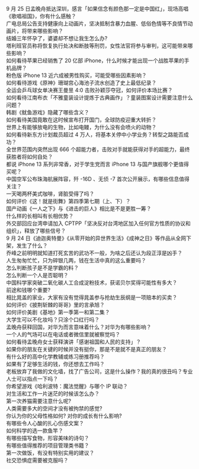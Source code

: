 9 月 25 日孟晚舟抵达深圳，感言「如果信念有颜色那一定是中国红」，现场高唱《歌唱祖国》，你有什么感触？  
广电总局公告支持健康向上动画片，坚决抵制含暴力血腥、低俗色情等不良情节动画片，将带来哪些影响？  
结婚三年怀孕了，婆婆却不想让我生怎么办?  
塔利班官员称将恢复执行处决和断肢等刑罚，女性法官将参与审判，这可能带来哪些影响？  
如何看待苹果已经销售了 20 亿部 iPhone，什么时候才能出现一个战胜苹果的手机品牌？  
粉色版 iPhone 13 近六成被男性购买，可能受哪些因素影响？  
如何看待游戏《原神》珊瑚宫心海池子流水创造了史上最低纪录？  
全运会乒乓球女单决赛王曼昱 4:0 击败孙颖莎夺冠，如何评价本场比赛？  
如何看待江南布衣「不雅童装设计提炼于古典画作」？童装图案设计需要注意什么问题？  
韩剧《鱿鱼游戏》隐藏了哪些含义？  
如何看待美国竟敢在这时候宣布打开国门，全球防疫迎重大转折？  
世界上有能够放电的生物，比如电鳗，为什么没有会喷火的动物？  
如何看待新东方计划裁员超过 4 万人，将基本关停中小学业务？转型之路能否成功？  
全世界范围内突然出现 666 个超能力者，击败对手就能获得对手的超能力，最终获胜者将如何自处？  
都说 iPhone 13 系列非常香，对于学生党而言 iPhone 13 与国产旗舰哪个更值得买呢？  
中国空军公布珠海航展阵容，歼 -16D 、无侦 -7 首次公开展示，有哪些信息值得关注？  
一天喝两杯美式咖啡，肾脏受得了吗？  
如何评价《这！就是街舞》第四季第七期（上、下）？  
国产动画《一人之下》与《进击的巨人》相比是不是更胜一筹？  
什么样的长相叫有长相优势？  
外交部回应台湾申请加入 CPTPP「坚决反对台湾地区加入任何官方性质的协议和组织」，释放了哪些信号？  
9 月 24 日《迪迦奥特曼》《从零开始的异世界生活》《成神之日》等作品从全网下架，发生了什么？  
乔峰之前明明就知道打死玄苦的武功不一般，为啥之后还认为段正淳是凶手？  
人生匆匆忙忙，只为碎银几两，钱在生活中真的这么重要吗？  
怎么判断孩子是不是学霸的料？  
怎么判断一个人是否聪明？  
中国科学家突破二氧化碳人工合成淀粉技术，获诺贝尔奖得可能性有多大？  
前途和钱哪个重要?  
相比晁盖的家业，大家有没有觉得晁盖参与抢劫生辰纲是一项赔本的买卖？  
如何评价《披荆斩棘的哥哥》里的言承旭？  
如何评价美剧《基地》第一季第一和第二集？  
大学生可以不化妆吗？只涂个口红行吗？  
孟晚舟获释回国，对华为而言意味着什么？对华为有哪些影响？  
一个人的气场可以在电话或者微信里就被察觉吗？  
如何看待孟晚舟女士获释演讲「感谢祖国和人民的支持」？  
如果你的朋友在关键的时候并没有挺你，那是不是就不是真正的朋友？  
有什么好的高中化学教辅或练习册推荐吗？  
如果有了足够生活的钱，你还想去工作吗？  
老板放弃了我做的文化墙，找了广告公司，这是什么操作？我的真的很丑吗？专业人士可以指点一下吗？  
你希望游戏《哈利波特：魔法觉醒》与哪个 IP 联动？  
对生活和工作一片迷茫的时候该怎么办？  
第一次养猫需要注意什么呢?  
人类需要多大的空间才没有被拘禁的感觉?  
你认为你的父母性格如何? 对你的成长有什么影响?  
有哪些令人心酸的扎心伤感文案？  
如何科学的选一款鱼竿？  
有哪些描写食物，形容美味的诗句？  
有哪些值得推荐的项目管理类书籍？  
第一次做饭，有没有特别实用的建议？  
社交恐惧症需要被克服吗？  
